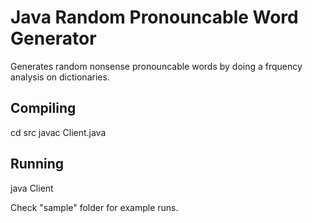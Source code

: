 # Java Random Pronouncable Word Generator

Generates random nonsense pronouncable words by doing a frquency analysis on dictionaries.

## Compiling

cd src
javac Client.java

## Running

java Client

Check "sample" folder for example runs.
